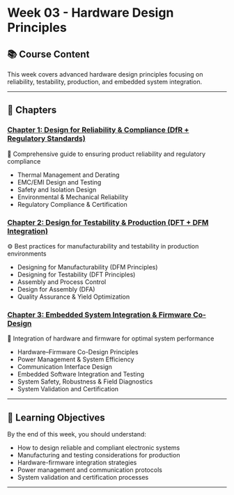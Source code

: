 # Week 03 - Hardware Design Principles

## 📚 Course Content

This week covers advanced hardware design principles focusing on reliability, testability, production, and embedded system integration.

---

## 📖 Chapters

### [Chapter 1: Design for Reliability & Compliance (DfR + Regulatory Standards)](./ch01.md)
🧩 Comprehensive guide to ensuring product reliability and regulatory compliance
- Thermal Management and Derating
- EMC/EMI Design and Testing
- Safety and Isolation Design
- Environmental & Mechanical Reliability
- Regulatory Compliance & Certification

### [Chapter 2: Design for Testability & Production (DFT + DFM Integration)](./ch02.md)
⚙️ Best practices for manufacturability and testability in production environments
- Designing for Manufacturability (DFM Principles)
- Designing for Testability (DFT Principles)
- Assembly and Process Control
- Design for Assembly (DFA)
- Quality Assurance & Yield Optimization

### [Chapter 3: Embedded System Integration & Firmware Co-Design](./ch03.md)
🧠 Integration of hardware and firmware for optimal system performance
- Hardware–Firmware Co-Design Principles
- Power Management & System Efficiency
- Communication Interface Design
- Embedded Software Integration and Testing
- System Safety, Robustness & Field Diagnostics
- System Validation and Certification

---

## 🎯 Learning Objectives

By the end of this week, you should understand:
- How to design reliable and compliant electronic systems
- Manufacturing and testing considerations for production
- Hardware-firmware integration strategies
- Power management and communication protocols
- System validation and certification processes

---

